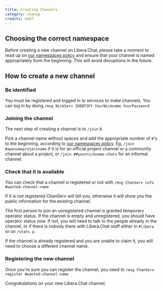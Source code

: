 ```yaml
---
title: Creating Channels
category: chanop
credits: web7
---
```


## Choosing the correct namespace

Before creating a new channel on Libera.Chat, please take a moment to read up
on [our namespaces policy](/chanreg) and ensure that your channel is named
appropriately from the beginning. This will avoid disruptions in the future.

## How to create a new channel

### Be identified

You must be registered and logged in to services to make channels. You can log
in by doing `/msg NickServ IDENTIFY YourNickname YourPassword`

### Joining the channel

The next step of creating a channel is to `/join` it.

Pick a channel name without spaces and add the appropriate number of `#`'s to
the beginning, according to [our namespaces policy](/chanreg).
Eg, `/join #awesomeprojectname` if it is for an official project channel
or a community channel about a project, or `/join ##yournickname-chats` for an
informal channel.

### Check that it is available

You can check that a channel is registered or not with
`/msg ChanServ info #wanted-channel-name`

If it is not registered ChanServ will tell you, otherwise it will show you
the public information for the existing channel.

The first person to join an unregistered channel is granted temporary operator
status. If the channel is empty and unregistered, you should have operator
status now. If not, you will need to talk to the people already in the
channel, or if there is nobody there with Libera.Chat staff either in
`#libera` or on `/stats p`.

If the channel is already registered and you are unable to claim it, you will
need to choose a different channel name.

### Registering the new channel

Once you're sure you can register the channel, you need to
`/msg ChanServ register #wanted-channel-name`

Congratulations on your new Libera.Chat channel.
